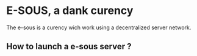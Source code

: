 # E-SOUS, a dank curency
The e-sous is a curency wich work using a decentralized server network.

## How to launch a e-sous server ?
